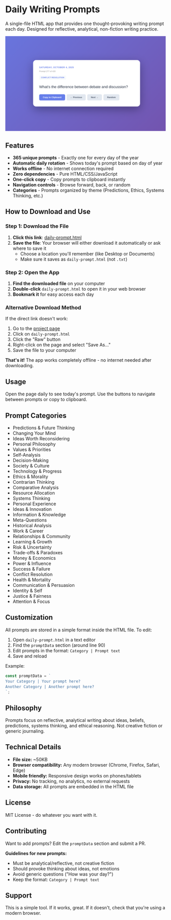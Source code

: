 # Daily Writing Prompts

A single-file HTML app that provides one thought-provoking writing prompt each day. Designed for reflective, analytical, non-fiction writing practice.

![Daily Writing Prompt Screenshot](screenshot.png)

## Features

- **365 unique prompts** - Exactly one for every day of the year
- **Automatic daily rotation** - Shows today's prompt based on day of year
- **Works offline** - No internet connection required
- **Zero dependencies** - Pure HTML/CSS/JavaScript
- **One-click copy** - Copy prompts to clipboard instantly
- **Navigation controls** - Browse forward, back, or random
- **Categories** - Prompts organized by theme (Predictions, Ethics, Systems Thinking, etc.)

## How to Download and Use

### Step 1: Download the File
1. **Click this link**: [daily-prompt.html](https://raw.githubusercontent.com/shawnyeager/daily-writing-prompt/master/daily-prompt.html)
2. **Save the file**: Your browser will either download it automatically or ask where to save it
   - Choose a location you'll remember (like Desktop or Documents)
   - Make sure it saves as `daily-prompt.html` (not `.txt`)

### Step 2: Open the App
1. **Find the downloaded file** on your computer
2. **Double-click** `daily-prompt.html` to open it in your web browser
3. **Bookmark it** for easy access each day

### Alternative Download Method
If the direct link doesn't work:
1. Go to the [project page](https://github.com/shawnyeager/daily-writing-prompt)
2. Click on `daily-prompt.html`
3. Click the "Raw" button
4. Right-click on the page and select "Save As..."
5. Save the file to your computer

**That's it!** The app works completely offline - no internet needed after downloading.

## Usage

Open the page daily to see today's prompt. Use the buttons to navigate between prompts or copy to clipboard.

## Prompt Categories

- Predictions & Future Thinking
- Changing Your Mind
- Ideas Worth Reconsidering
- Personal Philosophy
- Values & Priorities
- Self-Analysis
- Decision-Making
- Society & Culture
- Technology & Progress
- Ethics & Morality
- Contrarian Thinking
- Comparative Analysis
- Resource Allocation
- Systems Thinking
- Personal Experience
- Ideas & Innovation
- Information & Knowledge
- Meta-Questions
- Historical Analysis
- Work & Career
- Relationships & Community
- Learning & Growth
- Risk & Uncertainty
- Trade-offs & Paradoxes
- Money & Economics
- Power & Influence
- Success & Failure
- Conflict Resolution
- Health & Mortality
- Communication & Persuasion
- Identity & Self
- Justice & Fairness
- Attention & Focus

## Customization

All prompts are stored in a simple format inside the HTML file. To edit:

1. Open `daily-prompt.html` in a text editor
2. Find the `promptData` section (around line 90)
3. Edit prompts in the format: `Category | Prompt text`
4. Save and reload

Example:
```javascript
const promptData = `
Your Category | Your prompt here?
Another Category | Another prompt here?
`;
```

## Philosophy

Prompts focus on reflective, analytical writing about ideas, beliefs, predictions, systems thinking, and ethical reasoning. Not creative fiction or generic journaling.

## Technical Details

- **File size:** ~50KB
- **Browser compatibility:** Any modern browser (Chrome, Firefox, Safari, Edge)
- **Mobile friendly:** Responsive design works on phones/tablets
- **Privacy:** No tracking, no analytics, no external requests
- **Data storage:** All prompts are embedded in the HTML file

## License

MIT License - do whatever you want with it.

## Contributing

Want to add prompts? Edit the `promptData` section and submit a PR. 

**Guidelines for new prompts:**
- Must be analytical/reflective, not creative fiction
- Should provoke thinking about ideas, not emotions
- Avoid generic questions ("How was your day?")
- Keep the format: `Category | Prompt text`

## Support

This is a simple tool. If it works, great. If it doesn't, check that you're using a modern browser.